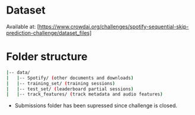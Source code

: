 # Dataset
Available at: [https://www.crowdai.org/challenges/spotify-sequential-skip-prediction-challenge/dataset_files]

# Folder structure
```bash
|-- data/
|   |-- Spotify/ (other documents and downloads)
|   |-- training_set/ (training sessions)
|   |-- test_set/ (leaderboard partial sessions)
|   |-- track_features/ (track metadata and audio features)
```
* Submissions folder has been supressed since challenge is closed.

